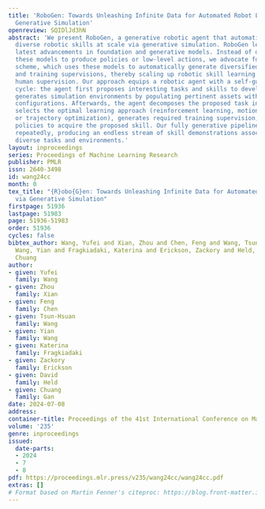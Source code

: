 ```yaml
---
title: 'RoboGen: Towards Unleashing Infinite Data for Automated Robot Learning via
  Generative Simulation'
openreview: SQIDlJd3hN
abstract: 'We present RoboGen, a generative robotic agent that automatically learns
  diverse robotic skills at scale via generative simulation. RoboGen leverages the
  latest advancements in foundation and generative models. Instead of directly adapting
  these models to produce policies or low-level actions, we advocate for a generative
  scheme, which uses these models to automatically generate diversified tasks, scenes,
  and training supervisions, thereby scaling up robotic skill learning with minimal
  human supervision. Our approach equips a robotic agent with a self-guided propose-generate-learn
  cycle: the agent first proposes interesting tasks and skills to develop, and then
  generates simulation environments by populating pertinent assets with proper spatial
  configurations. Afterwards, the agent decomposes the proposed task into sub-tasks,
  selects the optimal learning approach (reinforcement learning, motion planning,
  or trajectory optimization), generates required training supervision, and then learns
  policies to acquire the proposed skill. Our fully generative pipeline can be queried
  repeatedly, producing an endless stream of skill demonstrations associated with
  diverse tasks and environments.'
layout: inproceedings
series: Proceedings of Machine Learning Research
publisher: PMLR
issn: 2640-3498
id: wang24cc
month: 0
tex_title: "{R}obo{G}en: Towards Unleashing Infinite Data for Automated Robot Learning
  via Generative Simulation"
firstpage: 51936
lastpage: 51983
page: 51936-51983
order: 51936
cycles: false
bibtex_author: Wang, Yufei and Xian, Zhou and Chen, Feng and Wang, Tsun-Hsuan and
  Wang, Yian and Fragkiadaki, Katerina and Erickson, Zackory and Held, David and Gan,
  Chuang
author:
- given: Yufei
  family: Wang
- given: Zhou
  family: Xian
- given: Feng
  family: Chen
- given: Tsun-Hsuan
  family: Wang
- given: Yian
  family: Wang
- given: Katerina
  family: Fragkiadaki
- given: Zackory
  family: Erickson
- given: David
  family: Held
- given: Chuang
  family: Gan
date: 2024-07-08
address:
container-title: Proceedings of the 41st International Conference on Machine Learning
volume: '235'
genre: inproceedings
issued:
  date-parts:
  - 2024
  - 7
  - 8
pdf: https://proceedings.mlr.press/v235/wang24cc/wang24cc.pdf
extras: []
# Format based on Martin Fenner's citeproc: https://blog.front-matter.io/posts/citeproc-yaml-for-bibliographies/
---
```

